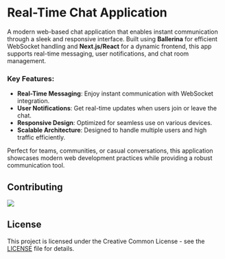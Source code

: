 # Real-Time Chat Application

A modern web-based chat application that enables instant communication through a sleek and responsive interface. Built using **Ballerina** for efficient WebSocket handling and **Next.js/React** for a dynamic frontend, this app supports real-time messaging, user notifications, and chat room management.

### Key Features:
- **Real-Time Messaging**: Enjoy instant communication with WebSocket integration.
- **User Notifications**: Get real-time updates when users join or leave the chat.
- **Responsive Design**: Optimized for seamless use on various devices.
- **Scalable Architecture**: Designed to handle multiple users and high traffic efficiently.

Perfect for teams, communities, or casual conversations, this application showcases modern web development practices while providing a robust communication tool.

## Contributing

<a href="https://github.com/nivindulakshitha/iwb083-code-alphaz/graphs/contributors">
  <img src="https://contrib.rocks/image?repo=nivindulakshitha/iwb083-code-alphaz" />
</a>

## License

This project is licensed under the Creative Common License - see the [LICENSE](LICENSE) file for details.